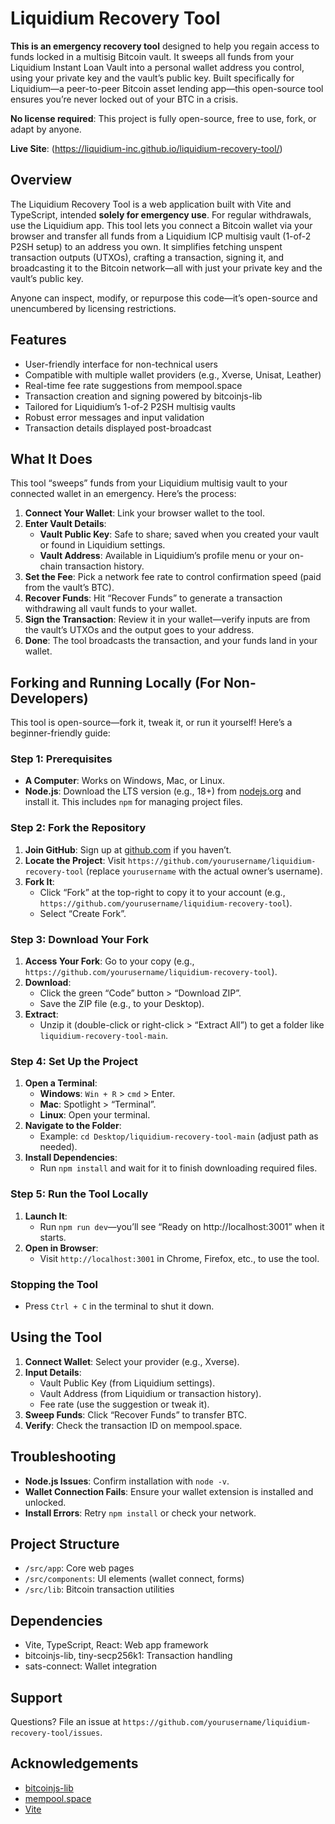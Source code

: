 # Liquidium Recovery Tool

**This is an emergency recovery tool** designed to help you regain access to funds locked in a multisig Bitcoin vault. It sweeps all funds from your Liquidium Instant Loan Vault into a personal wallet address you control, using your private key and the vault’s public key. Built specifically for Liquidium—a peer-to-peer Bitcoin asset lending app—this open-source tool ensures you’re never locked out of your BTC in a crisis.

**No license required**: This project is fully open-source, free to use, fork, or adapt by anyone.

**Live Site**: (https://liquidium-inc.github.io/liquidium-recovery-tool/)

## Overview

The Liquidium Recovery Tool is a web application built with Vite and TypeScript, intended **solely for emergency use**. For regular withdrawals, use the Liquidium app. This tool lets you connect a Bitcoin wallet via your browser and transfer all funds from a Liquidium ICP multisig vault (1-of-2 P2SH setup) to an address you own. It simplifies fetching unspent transaction outputs (UTXOs), crafting a transaction, signing it, and broadcasting it to the Bitcoin network—all with just your private key and the vault’s public key.

Anyone can inspect, modify, or repurpose this code—it’s open-source and unencumbered by licensing restrictions.

## Features

- User-friendly interface for non-technical users
- Compatible with multiple wallet providers (e.g., Xverse, Unisat, Leather)
- Real-time fee rate suggestions from mempool.space
- Transaction creation and signing powered by bitcoinjs-lib
- Tailored for Liquidium’s 1-of-2 P2SH multisig vaults
- Robust error messages and input validation
- Transaction details displayed post-broadcast

## What It Does

This tool “sweeps” funds from your Liquidium multisig vault to your connected wallet in an emergency. Here’s the process:

1. **Connect Your Wallet**: Link your browser wallet to the tool.
2. **Enter Vault Details**:
   - **Vault Public Key**: Safe to share; saved when you created your vault or found in Liquidium settings.
   - **Vault Address**: Available in Liquidium’s profile menu or your on-chain transaction history.
3. **Set the Fee**: Pick a network fee rate to control confirmation speed (paid from the vault’s BTC).
4. **Recover Funds**: Hit “Recover Funds” to generate a transaction withdrawing all vault funds to your wallet.
5. **Sign the Transaction**: Review it in your wallet—verify inputs are from the vault’s UTXOs and the output goes to your address.
6. **Done**: The tool broadcasts the transaction, and your funds land in your wallet.

## Forking and Running Locally (For Non-Developers)

This tool is open-source—fork it, tweak it, or run it yourself! Here’s a beginner-friendly guide:

### Step 1: Prerequisites
- **A Computer**: Works on Windows, Mac, or Linux.
- **Node.js**: Download the LTS version (e.g., 18+) from [nodejs.org](https://nodejs.org/) and install it. This includes `npm` for managing project files.

### Step 2: Fork the Repository
1. **Join GitHub**: Sign up at [github.com](https://github.com) if you haven’t.
2. **Locate the Project**: Visit `https://github.com/yourusername/liquidium-recovery-tool` (replace `yourusername` with the actual owner’s username).
3. **Fork It**:
   - Click “Fork” at the top-right to copy it to your account (e.g., `https://github.com/yourusername/liquidium-recovery-tool`).
   - Select “Create Fork”.

### Step 3: Download Your Fork
1. **Access Your Fork**: Go to your copy (e.g., `https://github.com/yourusername/liquidium-recovery-tool`).
2. **Download**:
   - Click the green “Code” button > “Download ZIP”.
   - Save the ZIP file (e.g., to your Desktop).
3. **Extract**:
   - Unzip it (double-click or right-click > “Extract All”) to get a folder like `liquidium-recovery-tool-main`.

### Step 4: Set Up the Project
1. **Open a Terminal**:
   - **Windows**: `Win + R` > `cmd` > Enter.
   - **Mac**: Spotlight > “Terminal”.
   - **Linux**: Open your terminal.
2. **Navigate to the Folder**:
   - Example: `cd Desktop/liquidium-recovery-tool-main` (adjust path as needed).
3. **Install Dependencies**:
   - Run `npm install` and wait for it to finish downloading required files.

### Step 5: Run the Tool Locally
1. **Launch It**:
   - Run `npm run dev`—you’ll see “Ready on http://localhost:3001” when it starts.
2. **Open in Browser**:
   - Visit `http://localhost:3001` in Chrome, Firefox, etc., to use the tool.

### Stopping the Tool
- Press `Ctrl + C` in the terminal to shut it down.

## Using the Tool
1. **Connect Wallet**: Select your provider (e.g., Xverse).
2. **Input Details**:
   - Vault Public Key (from Liquidium settings).
   - Vault Address (from Liquidium or transaction history).
   - Fee rate (use the suggestion or tweak it).
3. **Sweep Funds**: Click “Recover Funds” to transfer BTC.
4. **Verify**: Check the transaction ID on mempool.space.

## Troubleshooting
- **Node.js Issues**: Confirm installation with `node -v`.
- **Wallet Connection Fails**: Ensure your wallet extension is installed and unlocked.
- **Install Errors**: Retry `npm install` or check your network.

## Project Structure
- `/src/app`: Core web pages
- `/src/components`: UI elements (wallet connect, forms)
- `/src/lib`: Bitcoin transaction utilities

## Dependencies
- Vite, TypeScript, React: Web app framework
- bitcoinjs-lib, tiny-secp256k1: Transaction handling
- sats-connect: Wallet integration

## Support
Questions? File an issue at `https://github.com/yourusername/liquidium-recovery-tool/issues`.

## Acknowledgements
- [bitcoinjs-lib](https://github.com/bitcoinjs/bitcoinjs-lib)
- [mempool.space](https://mempool.space)
- [Vite](https://vitejs.dev/)
